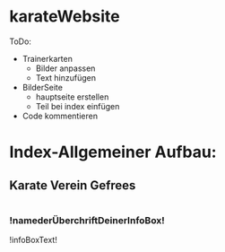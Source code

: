 # karateWebsite
ToDo: 
- Trainerkarten
    - Bilder anpassen
    - Text hinzufügen
- BilderSeite
    - hauptseite erstellen
    - Teil bei index einfügen
- Code kommentieren


# Index-Allgemeiner Aufbau:

<section class="!nameDerSection!">
      <div class="container">
        <h2 class="!nameDerHauptÜberschrift!">Karate Verein Gefrees</h2>
        <div class="content">
          <div class="!nameDesImages!">
            <img src="!pfadDeinesImages!" alt="" />
          </div>
          <div class="!nameDerInfoBox!">
            <h3>!namederÜberchriftDeinerInfoBox!</h3>
            <p>
              !infoBoxText!
            </p>
          </div>
        </div>
      </div>
    </section>
    